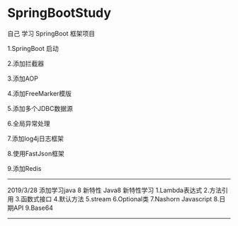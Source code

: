 # SpringBootStudy
自己 学习 SpringBoot 框架项目

  1.SpringBoot 启动
  
  2.添加拦截器
  
  3.添加AOP
  
  4.添加FreeMarker模版
  
  5.添加多个JDBC数据源
  
  6.全局异常处理
  
  7.添加log4j日志框架
  
  8.使用FastJson框架
  
  9.添加Redis 
  
  -----------------------
  2019/3/28 添加学习java 8 新特性
  Java8 新特性学习
  1.Lambda表达式
  2.方法引用
  3.函数式接口
  4.默认方法
  5.stream
  6.Optional类
  7.Nashorn Javascript
  8.日期API
  9.Base64
  
  ----------------------------------------------------------------
